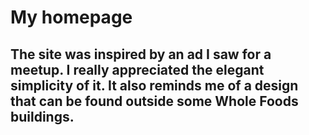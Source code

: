 # My homepage
## The site was inspired by an ad I saw for a meetup.  I really appreciated the elegant simplicity of it. It also reminds me of a design that can be found outside some Whole Foods buildings.

